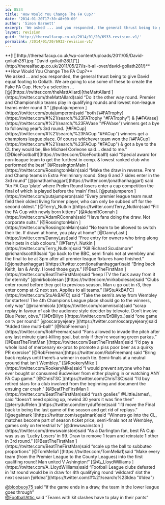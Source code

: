 ```yaml
---
id: 8534
title: 'How Would You Change The FA Cup?'
date: '2014-01-20T17:30:48+00:00'
author: 'Simon Barnett'
excerpt: 'We asked ... and you responded, the general thrust being to give David equal footing to Goliath.  We are going to use some of these to create the Fake FA Cup.  Here''s a selection ...'
layout: revision
guid: 'http://therealfacup.co.uk/2014/01/20/6933-revision-v1/'
permalink: /2014/01/20/6933-revision-v1/
---
```


<div data-item-id="1341496690000_1341496690000_reply_1341496690000" data-item-type="activity">**[![](http://therealfacup.co.uk/wp-content/uploads/2011/05/David-goliath281.jpg "David-goliath28[1]")](http://therealfacup.co.uk/2011/05/27/is-it-all-over/david-goliath281/)**</div><div data-item-id="1341496690000_1341496690000_reply_1341496690000" data-item-type="activity">**How Would You Change The FA Cup?**</div><div data-item-id="1341496690000_1341496690000_reply_1341496690000" data-item-type="activity"></div><div data-item-id="1341496690000_1341496690000_reply_1341496690000" data-item-type="activity"><div>We asked … and you responded, the general thrust being to give David equal footing to Goliath. We are going to use some of these to create the Fake FA Cup. Here’s a selection …</div><div></div>
</div>[@](https://twitter.com/theMattAllard)[theMattAllard ](https://twitter.com/theMattAllard)said “Do it the other way round. Premier and Championship teams play in qualifying rounds and lowest non-league teams enter round 3.”  
[@putajumperon ](https://twitter.com/putajumperon)said “both [<s>\#</s>FATrophy](https://twitter.com/#%21/search/%23FATrophy "#FATrophy") &amp; [<s>\#</s>FAVase](https://twitter.com/#%21/search/%23FAVase "#FAVase") winners get a bye to following year’s 3rd round. [<s>\#</s>FACup](https://twitter.com/#%21/search/%23FACup "#FACup") winners get a champions league place. Of course whichever team won the [<s>\#</s>FACup](https://twitter.com/#%21/search/%23FACup "#FACup") &amp; got a bye to the CL they would be, like Michael Corleone said… dead to me.”  
[@DiceFootball1](https://twitter.com/DiceFootball1) said “Special award for non-league team to get the furthest in comp. &amp; lowest ranked club who performed the best”  
[@RossingtonMain ](https://twitter.com/RossingtonMain)said “Make the draw in reverse. Prem and Champ teams in Extra Preliminary round. Step 6 and 7 sides enter in the 3rd round”  
[@jonathanhaggart](https://twitter.com/jonathanhaggart) said “An FA Cup ‘plate’ where Prelim Round losers enter a cup competition the final of which is played before the ‘main’ final.  
[@putajumperon ](https://twitter.com/putajumperon)said “Every premier league team must field their oldest living former player, who can only be subbed off for the second oldest.”  
[@Terry\_Nutkin ](https://twitter.com/Terry_Nutkin)said “Fill the FA Cup with newly born kittens”  
[@AdamRConnah ](https://twitter.com/AdamRConnah)said “Have fans doing the draw. Not corporate suits.”  
[@RossingtonMain ](https://twitter.com/RossingtonMain)said “No team to be allowed to switch their tie. If drawn at home, you play at home”  
[@DannyLast ](https://twitter.com/DannyLast)said “Free entry for owners who bring along their pets in club colours.”  
[@Terry\_Nutkin ](https://twitter.com/Terry_Nutkin)said “Kill Richard Scudamore”  
@richardscott93said “go back to the BBC, semi finals not at wembley and the final to be at 3pm after all premier league fixtures have finished.”  
[@jonathanhaggart ](https://twitter.com/jonathanhaggart)said “Bring back Keith, Ian &amp; Andy. I loved those guys.”  
[@BeatTheFirstMan ](https://twitter.com/BeatTheFirstMan)said “keep ITV the fuck away from it for eternity”  
[@mirkobolesan ](https://twitter.com/mirkobolesan)said “Clubs enter round before they got to previous season. Man u go out in r3, they enter comp at r2 next ssn. Applies to all teams.”  
[@StuAkBAFC](https://twitter.com/StuAkBAFC) said “Take the semi’s away from Wembley for starters! The 4th Champions League place should go to the winners, only way”  
[@rcammisola ](https://twitter.com/rcammisola)said “scrap replay in favour of ask the audience style decider by televote. Don’t involve Blue Peter, obvs.”  
[@DrBillyo ](https://twitter.com/DrBillyo_)said “one game on tv per round.”  
[@oscarpyejeary ](https://twitter.com/oscarpyejeary)said “Added time multi-ball!”  
[@RobFreeman ](https://twitter.com/RobFreeman)said “Fans allowed to invade the pitch after any last minute giant-killing goal, but only if they’re wearing green parkas.”  
[@BeatTheFirstMan ](https://twitter.com/BeatTheFirstMan)said “I’d pay a whole load of mercenary ex-pros to promote a piss poor beer as a quirky PR exercise”  
[@RobFreeman](https://twitter.com/RobFreeman) said “Bring back replays until there’s a winner in each tie. Semi-finals at a neutral ground that isn’t Wembley.”  
[@RookeryMike ](https://twitter.com/RookeryMike)said “I would prevent anyone who has ever bought or consumed Budweiser from either playing in or watching ANY FA Cup game.”  
[@ChrisTSC ](https://twitter.com/ChrisTSC)said “I’d buy retired stars for a club involved from the beginning and document the ensuing car crash.”  
[@BeatTheFirstMan ](https://twitter.com/BeatTheFirstMan)said “rush goalies”  
@LittIeJames\_ said “doesn’t need spicing up, rewind 30 years it was fine then”  
[@terryduffelen ](https://twitter.com/terryduffelen)said “I’d move the Final back to being the last game of the season and get rid of replays.”  
[@segalmark ](https://twitter.com/segalmark)said “Winners go into the CL, matches become part of season ticket price, semi-finals not at Wembley, games only on terrestrial tv”  
[@drewswainston ](https://twitter.com/drewswainston)said “As a Darlington fan, best FA Cup was us as ‘Lucky Losers’ in 99. Draw to remove 1 team and reinstate 1 other in 3rd round.”  
[@BeatTheFirstMan ](https://twitter.com/BeatTheFirstMan)said “scale up the ball to subbuteo proportions”  
[@TomMelia1 ](https://twitter.com/TomMelia1)said “Make every team (from the Premier League to the County Leagues) into the first qualifing round! Man united V Ashington!”  
[@A\_LloydWilliams ](https://twitter.com/A_LloydWilliams)said “Football League clubs defeated in 1st round would be in draw for 4th qualifying round ‘wildcard’ slot the next season [<s>\#</s>Idea”](https://twitter.com/#%21/search/%23Idea "#Idea")

[@bloobuoy75 ](https://twitter.com/bloobuoy75)said “if the game ends in a draw, the team in the lower league goes through”  
[@FootballAttic ](https://twitter.com/FootballAttic)said “Teams with kit clashes have to play in their pants”